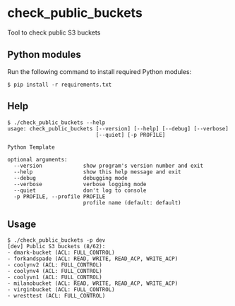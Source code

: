 # check_public_buckets
Tool to check public S3 buckets

## Python modules
Run the following command to install required Python modules:
```
$ pip install -r requirements.txt
```

## Help
```
$ ./check_public_buckets --help
usage: check_public_buckets [--version] [--help] [--debug] [--verbose]
                            [--quiet] [-p PROFILE]

Python Template

optional arguments:
  --version             show program's version number and exit
  --help                show this help message and exit
  --debug               debugging mode
  --verbose             verbose logging mode
  --quiet               don't log to console
  -p PROFILE, --profile PROFILE
                        profile name (default: default)
```

## Usage
```
$ ./check_public_buckets -p dev
[dev] Public S3 buckets (8/62):
- dmark-bucket (ACL: FULL_CONTROL)
- forkandspade (ACL: READ, WRITE, READ_ACP, WRITE_ACP)
- coolynv2 (ACL: FULL_CONTROL)
- coolynv4 (ACL: FULL_CONTROL)
- coolyvn1 (ACL: FULL_CONTROL)
- milanobucket (ACL: READ, WRITE, READ_ACP, WRITE_ACP)
- virginbucket (ACL: FULL_CONTROL)
- wresttest (ACL: FULL_CONTROL)
```